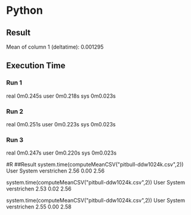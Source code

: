 # Python
## Result
Mean of column 1 (deltatime): 0.001295

## Execution Time
### Run 1
real    0m0.245s
user    0m0.218s
sys     0m0.023s

### Run 2
real    0m0.251s
user    0m0.223s
sys     0m0.023s

### Run 3
real    0m0.247s
user    0m0.220s
sys     0m0.023s


#R
##Result
system.time(computeMeanCSV("pitbull-ddw1024k.csv",2))
       User      System verstrichen 
       2.56        0.00        2.56 
	   
	   
system.time(computeMeanCSV("pitbull-ddw1024k.csv",2))
       User      System verstrichen 
       2.53        0.02        2.56 
	   
system.time(computeMeanCSV("pitbull-ddw1024k.csv",2))
       User      System verstrichen 
       2.55        0.00        2.58 